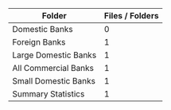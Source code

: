 | Folder               |   Files / Folders |
|----------------------|-------------------|
| Domestic Banks       |                 0 |
| Foreign Banks        |                 1 |
| Large Domestic Banks |                 1 |
| All Commercial Banks |                 1 |
| Small Domestic Banks |                 1 |
| Summary Statistics   |                 1 |